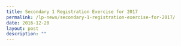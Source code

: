 ```yaml
---
title: Secondary 1 Registration Exercise for 2017
permalink: /lp-news/secondary-1-registration-exercise-for-2017/
date: 2016-12-20
layout: post
description: ""
---
```

